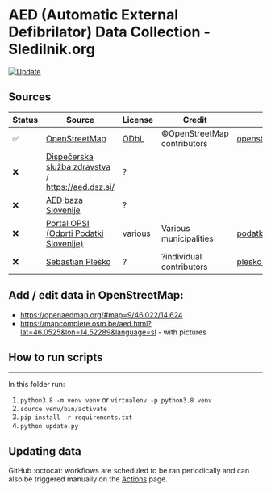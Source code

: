 # AED (Automatic External Defibrilator) Data Collection - Sledilnik.org

[![Update](https://github.com/sledilnik/aed-data/actions/workflows/update.yml/badge.svg)](https://github.com/sledilnik/aed-data/actions/workflows/update.yml)

## Sources

| Status             | Source                                                              | License                                         | Credit                      | Local data                                                               | Links                                                                                                                                                              |
|--------------------|---------------------------------------------------------------------|-------------------------------------------------|-----------------------------|--------------------------------------------------------------------------|--------------------------------------------------------------------------------------------------------------------------------------------------------------------|
| :white_check_mark: | [OpenStreetMap](https://openstreetmap.org)                          | [ODbL](https://www.openstreetmap.org/copyright) | ©OpenStreetMap contributors | [openstreetmap.org/slovenia.csv](sources/openstreetmap.org/slovenia.csv) | [`emergency=defibrillator`](https://wiki.openstreetmap.org/wiki/Tag:emergency%3Ddefibrillator), [Overpass API](https://overpass-turbo.eu/s/1eNQ)                   |
| :x:                | [Dispečerska služba zdravstva](https://www.dsz.si/index.php/sl/aed) / https://aed.dsz.si/ | ?                                               |                             |                                                                          |                                                                                                                                                                    |
| :x:                | [AED baza Slovenije](https://aed-baza.si/)                          | ?                                               |                             |                                                                          |                                                                                                                                                                    |
| :x:                | [Portal OPSI (Odprti Podatki Slovenije)](https://podatki.gov.si)    | various                                         | Various municipalities      | [podatki.gov.si](sources/podatki.gov.si/)                                | [API](https://podatki.gov.si/api/view/store/apis/info?name=OPSI_osnovni&version=2.2.3&provider=admin), [search](https://podatki.gov.si/data/search?s=defibrilator) |
| :x:                | [Sebastian Pleško](https://plesko.si/aed/)                          | ?                                               | ?individual contributors    | [plesko.si](sources/plesko.si/)                                          | [CSV](https://plesko.si/aed/db.csv)                                                                                                                                |

## Add / edit data in OpenStreetMap:

* https://openaedmap.org/#map=9/46.022/14.624
* https://mapcomplete.osm.be/aed.html?lat=46.0525&lon=14.52289&language=sl - with pictures

## How to run scripts

___
In this folder run:

1. `python3.8 -m venv venv` or `virtualenv -p python3.8 venv`
2. `source venv/bin/activate`
3. `pip install -r requirements.txt`
4. `python update.py`

## Updating data

GitHub :octocat: workflows are scheduled to be ran periodically and can also be triggered manually on the [Actions](https://github.com/sledilnik/aed-data/actions) page.
